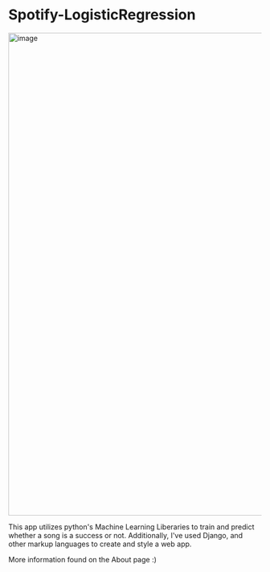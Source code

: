 # Spotify-LogisticRegression

<img width="960" alt="image" src="https://user-images.githubusercontent.com/109251004/211234580-3f1107ff-24f4-4e1a-ad13-c11bd845139c.png">

This app utilizes python's Machine Learning Liberaries to train and predict whether a song is a success or not. Additionally, I've used Django, and 
other markup languages to create and style a web app.
 
 More information found on the About page :) 
